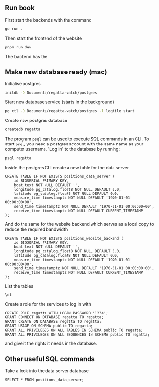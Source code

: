 ## Run book

First start the backends with the command
```sh
go run .
```
Then start the frontend of the website
```sh
pnpm run dev
```

The backend has the 



## Make new database ready (mac)

Initialise postgres
```sh
initdb -D Documents/regatta-watch/postgres
```

Start new database service (starts in the background)
```sh
pg_ctl -D Documents/regatta-watch/postgres -l logfile start
```

Create new postgres database
```sh
createdb regatta
```

The program `psql` can be used to execute SQL commands in an CLI. To start
`psql`, you need a postgres account with the same name as your computer
username. 'Log in' to the database by running:
```sh
psql regatta
```

Inside the postgres CLI create a new table for the data server
```postgresql
CREATE TABLE IF NOT EXISTS positions_data_server (
    id BIGSERIAL PRIMARY KEY,
    boat text NOT NULL DEFAULT '',
    longitude pg_catalog.float8 NOT NULL DEFAULT 0.0,
    latitude pg_catalog.float8 NOT NULL DEFAULT 0.0,
    measure_time timestamptz NOT NULL DEFAULT '1970-01-01 00:00:00+00',
    send_time timestamptz NOT NULL DEFAULT '1970-01-01 00:00:00+00',
    receive_time timestamptz NOT NULL DEFAULT CURRENT_TIMESTAMP
);
```
And do the same for the website backend which serves as a local copy to reduce
the required bandwidth
```postgresql
CREATE TABLE IF NOT EXISTS positions_website_backend (
    id BIGSERIAL PRIMARY KEY,
    boat text NOT NULL DEFAULT '',
    longitude pg_catalog.float8 NOT NULL DEFAULT 0.0,
    latitude pg_catalog.float8 NOT NULL DEFAULT 0.0,
    measure_time timestamptz NOT NULL DEFAULT '1970-01-01 00:00:00+00',
    send_time timestamptz NOT NULL DEFAULT '1970-01-01 00:00:00+00',
    receive_time timestamptz NOT NULL DEFAULT CURRENT_TIMESTAMP
);
```

List the tables
```postgresql
\dt
```

Create a role for the services to log in with
```postgresql
CREATE ROLE regatta WITH LOGIN PASSWORD '1234';
GRANT CONNECT ON DATABASE regatta TO regatta;
GRANT CREATE ON DATABASE regatta TO regatta;
GRANT USAGE ON SCHEMA public TO regatta;
GRANT ALL PRIVILEGES ON ALL TABLES IN SCHEMA public TO regatta;
GRANT ALL PRIVILEGES ON ALL SEQUENCES IN SCHEMA public TO regatta;
```
and give it the rights it needs in the database.

## Other useful SQL commands

Take a look into the data server database
```postgresql
SELECT * FROM positions_data_server;
```